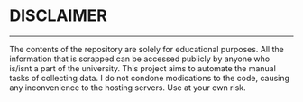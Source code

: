 # DISCLAIMER
-----

The contents of the repository are solely for educational purposes. All the information that is scrapped can be accessed publicly by anyone who is/isnt a part of the university. This project aims to automate the manual tasks of collecting data. I do not condone modications to the code, causing any inconvenience to the hosting servers. Use at your own risk.
